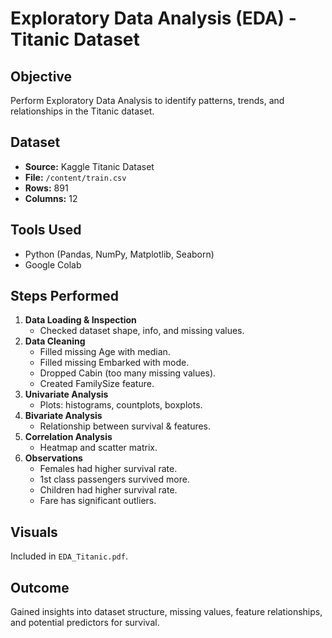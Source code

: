 # Exploratory Data Analysis (EDA) - Titanic Dataset

## Objective
Perform Exploratory Data Analysis to identify patterns, trends, and relationships in the Titanic dataset.

##  Dataset
- **Source:** Kaggle Titanic Dataset
- **File:** `/content/train.csv`
- **Rows:** 891
- **Columns:** 12

##  Tools Used
- Python (Pandas, NumPy, Matplotlib, Seaborn)
- Google Colab

##  Steps Performed
1. **Data Loading & Inspection**
   - Checked dataset shape, info, and missing values.
2. **Data Cleaning**
   - Filled missing Age with median.
   - Filled missing Embarked with mode.
   - Dropped Cabin (too many missing values).
   - Created FamilySize feature.
3. **Univariate Analysis**
   - Plots: histograms, countplots, boxplots.
4. **Bivariate Analysis**
   - Relationship between survival & features.
5. **Correlation Analysis**
   - Heatmap and scatter matrix.
6. **Observations**
   - Females had higher survival rate.
   - 1st class passengers survived more.
   - Children had higher survival rate.
   - Fare has significant outliers.

## Visuals
Included in `EDA_Titanic.pdf`.

## Outcome
Gained insights into dataset structure, missing values, feature relationships, and potential predictors for survival.
